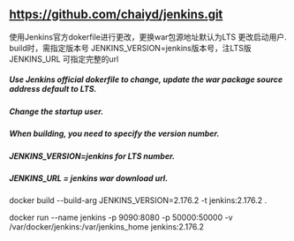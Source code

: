 ## https://github.com/chaiyd/jenkins.git


使用Jenkins官方dokerfile进行更改，更换war包源地址默认为LTS
更改启动用户.
build时，需指定版本号
JENKINS_VERSION=jenkins版本号，注LTS版
JENKINS_URL 可指定完整的url

##### Use Jenkins official dokerfile to change, update the war package source address default to LTS. 
##### Change the startup user.
##### When building, you need to specify the version number. 
##### JENKINS_VERSION=jenkins for LTS number.
##### JENKINS_URL = jenkins war download url.

docker build --build-arg JENKINS_VERSION=2.176.2 -t jenkins:2.176.2 .

docker run --name jenkins -p 9090:8080 -p 50000:50000 -v /var/docker/jenkins:/var/jenkins_home jenkins:2.176.2
